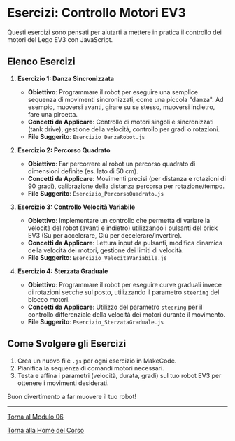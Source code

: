 # Esercizi: Controllo Motori EV3

Questi esercizi sono pensati per aiutarti a mettere in pratica il controllo dei motori del Lego EV3 con JavaScript.

## Elenco Esercizi

1.  **Esercizio 1: Danza Sincronizzata**
    *   **Obiettivo**: Programmare il robot per eseguire una semplice sequenza di movimenti sincronizzati, come una piccola "danza". Ad esempio, muoversi avanti, girare su se stesso, muoversi indietro, fare una piroetta.
    *   **Concetti da Applicare**: Controllo di motori singoli e sincronizzati (tank drive), gestione della velocità, controllo per gradi o rotazioni.
    *   **File Suggerito**: `Esercizio_DanzaRobot.js`

2.  **Esercizio 2: Percorso Quadrato**
    *   **Obiettivo**: Far percorrere al robot un percorso quadrato di dimensioni definite (es. lato di 50 cm).
    *   **Concetti da Applicare**: Movimenti precisi (per distanza e rotazioni di 90 gradi), calibrazione della distanza percorsa per rotazione/tempo.
    *   **File Suggerito**: `Esercizio_PercorsoQuadrato.js`

3.  **Esercizio 3: Controllo Velocità Variabile**
    *   **Obiettivo**: Implementare un controllo che permetta di variare la velocità del robot (avanti e indietro) utilizzando i pulsanti del brick EV3 (Su per accelerare, Giù per decelerare/invertire).
    *   **Concetti da Applicare**: Lettura input da pulsanti, modifica dinamica della velocità dei motori, gestione dei limiti di velocità.
    *   **File Suggerito**: `Esercizio_VelocitaVariabile.js`

4.  **Esercizio 4: Sterzata Graduale**
    *   **Obiettivo**: Programmare il robot per eseguire curve graduali invece di rotazioni secche sul posto, utilizzando il parametro `steering` del blocco motori.
    *   **Concetti da Applicare**: Utilizzo del parametro `steering` per il controllo differenziale della velocità dei motori durante il movimento.
    *   **File Suggerito**: `Esercizio_SterzataGraduale.js`

## Come Svolgere gli Esercizi

1.  Crea un nuovo file `.js` per ogni esercizio in MakeCode.
2.  Pianifica la sequenza di comandi motori necessari.
3.  Testa e affina i parametri (velocità, durata, gradi) sul tuo robot EV3 per ottenere i movimenti desiderati.

Buon divertimento a far muovere il tuo robot!

---

[Torna al Modulo 06](../README.md)

[Torna alla Home del Corso](../../README.md)
